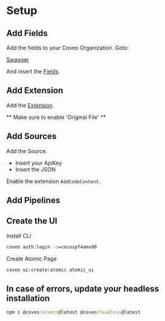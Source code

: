 # Setup
## Add Fields
Add the fields to your Coveo Organization.
Goto:

[Swagger](https://platform.cloud.coveo.com/docs?urls.primaryName=Field#/Fields/rest_organizations_paramId_indexes_fields_batch_create_post)


And insert the [Fields](Fields\\AddFields.json).

## Add Extension
Add the [Extension](IPE\\AddCodeContent.py).

** Make sure to enable 'Original File' **

## Add Sources
Add the Source.
* Insert your ApiKey
* Insert the JSON

Enable the extension `AddCodeContent`.


## Add Pipelines

## Create the UI
Install CLI

```cmd
coveo auth:login -o=cocospf4amx00
```

Create Atomic Page
```cmd
coveo ui:create:atomic atomic_ui
```

## In case of errors, update your headless installation
```cmd
npm i @coveo/atomic@latest @coveo/headless@latest
```